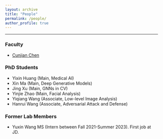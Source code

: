 ```yaml
---
layout: archive
title: "People"
permalink: /people/
author_profile: true
---
```


------
### Faculty
* [Cunjian Chen](https://cunjian.github.io/)

### PhD Students
* Yixin Huang (Main, Medical AI)
* Xin Ma (Main, Deep Generative Models)
* Jing Xu (Main, GNNs in CV)
* Yinjie Zhao (Main, Facial Analysis)
* Yiqiang Wang (Associate, Low-level Image Analysis)
* Hanrui Wang (Associate, Adversarial Attack and Defense)

### Former Lab Members

* Yuxin Wang MS (Intern between Fall 2021-Summer 2023). First job at JD.
